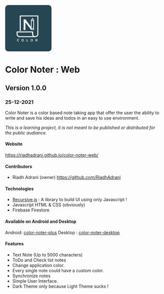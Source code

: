 <img src="https://raw.githubusercontent.com/RiadhAdrani/color-noter-desktop/master/md/color-noter.png" alt="drawing" width="150" style='border-radius:10px'/>

# Color Noter : Web

## **Version 1.0.0**

### **25-12-2021**

Color Noter is a color based note taking app that offer the user the ability to write and save his ideas and todos in an easy to use environment.

_This is a learning project, it is not meant to be published or distributed for the public audiance._

#### Website

<https://riadhadrani.github.io/color-noter-web/>

#### Contributors

-    Riadh Adrani (owner) <https://github.com/RiadhAdrani>

#### Technologies

-    [Recursive.js](https://github.com/RiadhAdrani/recursive) : A library to build UI using only Javascript !
-    Javascript HTML & CSS (obviously)
-    Firebase Firestore

#### Available on Android and Desktop

Android: [color-noter-plus](https://github.com/RiadhAdrani/color_note_plus)
Desktop : [color-noter-desktop](https://github.com/RiadhAdrani/color-noter-desktops)

#### Features

-    Text Note (Up to 5000 characters)
-    ToDo and Check list notes
-    Change application color.
-    Every single note could have a custom color.
-    Synchronize notes
-    Simple User Interface.
-    Dark Theme only because Light Theme sucks !
